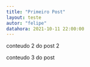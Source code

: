 ```yaml
---
title: "Primeiro Post"
layout: teste
autor: "felipe"
datahora: 2021-10-11 22:00:00
---
```



conteudo 2 do post  2

conteudo 3 do post
